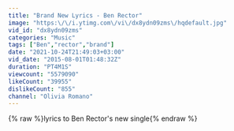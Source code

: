 ```yaml
---
title: "Brand New Lyrics - Ben Rector"
image: "https:\/\/i.ytimg.com\/vi\/dx8ydn09zms\/hqdefault.jpg"
vid_id: "dx8ydn09zms"
categories: "Music"
tags: ["Ben","rector","brand"]
date: "2021-10-24T21:49:03+03:00"
vid_date: "2015-08-01T01:48:32Z"
duration: "PT4M1S"
viewcount: "5579090"
likeCount: "39955"
dislikeCount: "855"
channel: "Olivia Romano"
---
```

{% raw %}lyrics to Ben Rector's new single{% endraw %}
